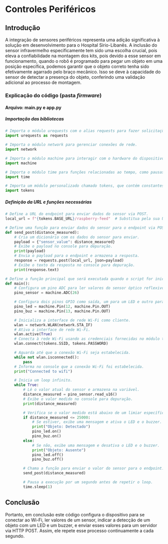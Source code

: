 # Controles Periféricos 
## Introdução
A integração de sensores periféricos representa uma adição significativa à solução em desenvolvimento para o Hospital Sírio-Libanês. A inclusão do sensor infravermelho especificamente tem sido uma escolha crucial, pois eleva a confiabilidade na montagem dos kits, pois devido a esse sensor em funcionamento, quando o robô é programado para pegar um objeto em uma posição específica, podemos garantir que o objeto correto tenha sido efetivamente agarrado pelo braço mecânico. Isso se deve à capacidade do sensor de detectar a presença do objeto, conferindo uma validação adicional ao processo de montagem.

### Explicação do código (pasta *firmware*)
#### Arquivo: main.py e app.py
##### Importação das bibliotecas
```python 
# Importa o módulo urequests com o alias requests para fazer solicitações HTTP.
import urequests as requests

# Importa o módulo network para gerenciar conexões de rede.
import network

# Importa o módulo machine para interagir com o hardware do dispositivo.
import machine

# Importa o módulo time para funções relacionadas ao tempo, como pausas.
import time

# Importa um módulo personalizado chamado tokens, que contém constantes como URLs e credenciais.
import tokens
```
##### Definição da URL e funções necessárias
``` python 
# Define a URL do endpoint para enviar dados do sensor via POST.
local_url = f"{tokens.BASE_URL}/raspberry-feed"  # Substitua pela sua URL local.

# Define uma função para enviar dados do sensor para o endpoint via POST.
def send_post(distance_measured):
    # Cria um dicionário com os dados do sensor para enviar.
    payload = {"sensor_value": distance_measured}
    # Exibe o payload no console para depuração.
    print(payload)
    # Envia o payload para o endpoint e armazena a resposta.
    response = requests.post(local_url, json=payload)
    # Exibe o texto da resposta no console para depuração.
    print(response.text)

# Define a função principal que será executada quando o script for iniciado.
def main():
    # Configura um pino ADC para ler valores do sensor óptico reflexivo.
    pino_sensor = machine.ADC(26)

    # Configura dois pinos GPIO como saída, um para um LED e outro para um buzzer.
    pino_led = machine.Pin(12, machine.Pin.OUT)
    pino_buz = machine.Pin(13, machine.Pin.OUT)

    # Inicializa a interface de rede Wi-Fi como cliente.
    wlan = network.WLAN(network.STA_IF)
    # Ativa a interface de rede Wi-Fi.
    wlan.active(True)
    # Conecta à rede Wi-Fi usando as credenciais fornecidas no módulo tokens.
    wlan.connect(tokens.SSID, tokens.PASSWORD)

    # Aguarda até que a conexão Wi-Fi seja estabelecida.
    while not wlan.isconnected():
        pass
    # Informa no console que a conexão Wi-Fi foi estabelecida.
    print("Connected to wifi")

    # Inicia um loop infinito.
    while True:
        # Lê o valor atual do sensor e armazena na variável.
        distance_measured = pino_sensor.read_u16()
        # Exibe o valor medido no console para depuração.
        print(distance_measured)

        # Verifica se o valor medido está abaixo de um limiar específico.
        if distance_measured <= 25000:
            # Se estiver, exibe uma mensagem e ativa o LED e o buzzer.
            print("Objeto: Detectado")
            pino_led.on()
            pino_buz.on()
        else:
            # Se não, exibe uma mensagem e desativa o LED e o buzzer.
            print("Objeto: Ausente")
            pino_led.off()
            pino_buz.off()

        # Chama a função para enviar o valor do sensor para o endpoint.
        send_post(distance_measured)

        # Pausa a execução por um segundo antes de repetir o loop.
        time.sleep(1)
```
## Conclusão
Portanto, em conclusão este código configura o dispositivo para se conectar ao Wi-Fi, ler valores de um sensor, indicar a detecção de um objeto com um LED e um buzzer, e enviar esses valores para um servidor via HTTP POST. Assim, ele repete esse processo continuamente a cada segundo.
